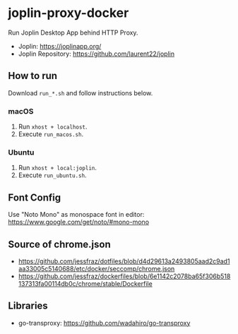 # joplin-proxy-docker

Run Joplin Desktop App behind HTTP Proxy.

- Joplin: https://joplinapp.org/
- Joplin Repository: https://github.com/laurent22/joplin


## How to run
Download `run_*.sh` and follow instructions below.

### macOS
1. Run `xhost + localhost`.
2. Execute `run_macos.sh`.

### Ubuntu
1. Run `xhost + local:joplin`.
2. Execute `run_ubuntu.sh`.


## Font Config
Use "Noto Mono" as monospace font in editor: https://www.google.com/get/noto/#mono-mono


## Source of chrome.json
- https://github.com/jessfraz/dotfiles/blob/d4d29613a2493805aad2c9ad1aa33005c5140688/etc/docker/seccomp/chrome.json
- https://github.com/jessfraz/dockerfiles/blob/6e1142c2078ba65f306b518137313fa00114db0c/chrome/stable/Dockerfile

## Libraries
- go-transproxy: https://github.com/wadahiro/go-transproxy
